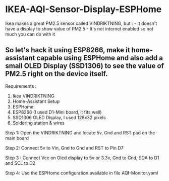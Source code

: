 # IKEA-AQI-Sensor-Display-ESPHome

Ikea makes a great PM2.5 sensor called VINDRIKTNING, but :
    - It doesn't have a display to show value of PM2.5
    - It's not internet enabled so not much you can do with it 

So let's hack it using ESP8266, make it home-assistant capable using ESPHome and also add a small OLED Display (SSD1306) to see the value of PM2.5 right on the device itself.
------

Requirements :

1. Ikea VINDRIKTNING 
2. Home-Assistant Setup
3. ESPHome 
4. ESP8266 (I used D1-Mini board, it fits well)
5. SSD1306 OLED Display, I used 128x32 pixels
6. Soldering station & wires


Step 1: Open the VINDRIKTNING and locate 5v, Gnd and RST pad on the main board 

Step 2: Connect 5v to Vin, Gnd to Gnd and RST to Pin D7

Step 3 : Connect Vcc on Oled display to 5v or 3.3v, Gnd to Gnd, SDA to D1 and SCL to D2

Step 4: Use the ESPHome configuration available in file AQI-Monitor.yaml 

